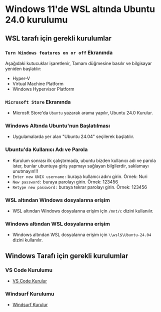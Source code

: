 # Windows 11'de WSL altında Ubuntu 24.0 kurulumu

## WSL tarafı için gerekli kurulumlar

### `Turn Windows features on or off` Ekranında

Aşağıdaki kutucuklar işaretlenir, Tamam düğmesine basılır ve bilgisayar yeniden başlatılır:

- Hyper-V
- Virtual Machine Platform
- Windows Hypervisor Platform

### `Microsoft Store` Ekranında

- Microsft Store'da `Ubuntu` yazarak arama yapılır, Ubuntu 24.0 Kurulur.

### Windows Altında Ubuntu'nun Başlatılması

- Uygulamalarda yer alan "Ubuntu 24.04" seçilerek başlatılır.

### Ubuntu'da Kullanıcı Adı ve Parola

- Kurulum sonrası ilk çalıştırmada, ubuntu bizden kullanıcı adı ve parola ister, bunlar ubuntuya giriş yapmayı sağlayan bilgilerdir, saklamayı unutmayın!!!
- `Enter new UNIX username:` buraya kullanıcı adını girin. Örnek: Nuri
- `New password:` buraya parolayı girin. Örnek: 123456
- `Retype new password:` buraya tekrar parolayı girin. Örnek: 123456

### WSL altından Windows dosyalarına erişim

- WSL altından Windows dosyalarına erişim için `/mnt/c` dizini kullanılır.

### Windows altından WSL dosyalarına erişim

- Windows altından WSL dosyalarına erişim için `\\wsl$\Ubuntu-24.04` dizini kullanılır.

## Windows Tarafı için gerekli kurulumlar

### VS Code Kurulumu

- [VS Code Kurulur](https://code.visualstudio.com/download)

### Windsurf Kurulumu

- [Windsurf Kurulur](https://windsurf.com/)
